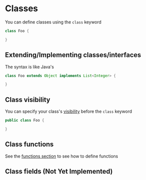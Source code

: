 # Classes

You can define classes using the `class` keyword

```kotlin
class Foo {

}
```

## Extending/Implementing classes/interfaces

The syntax is like Java's

```java
class Foo extends Object implements List<Integer> {

}
```

## Class visibility

You can specify your class's [visibility](./visibility.md) before the `class` keyword

```kotlin
public class Foo {

}
```

## Class functions

See the [functions section](./functions.md) to see how to define functions

## Class fields (Not Yet Implemented)
